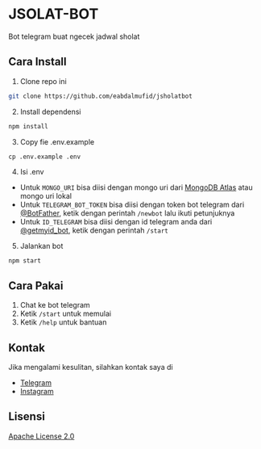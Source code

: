# JSOLAT-BOT
Bot telegram buat ngecek jadwal sholat

## Cara Install
1. Clone repo ini
```bash	
git clone https://github.com/eabdalmufid/jsholatbot
```	
2. Install dependensi
```bash
npm install
```
3. Copy fie .env.example
```
cp .env.example .env
```
4. Isi .env
- Untuk `MONGO_URI` bisa diisi dengan mongo uri dari [MongoDB Atlas](https://www.mongodb.com/cloud/atlas) atau mongo uri lokal
- Untuk `TELEGRAM_BOT_TOKEN` bisa diisi dengan token bot telegram dari [@BotFather](https://t.me/BotFather), ketik dengan perintah `/newbot` lalu ikuti petunjuknya
- Untuk `ID_TELEGRAM` bisa diisi dengan id telegram anda dari [@getmyid_bot](https://t.me/getmyid_bot), ketik dengan perintah `/start`
5. Jalankan bot
```bash
npm start
```

## Cara Pakai
1. Chat ke bot telegram
2. Ketik `/start` untuk memulai
3. Ketik `/help` untuk bantuan

## Kontak
Jika mengalami kesulitan, silahkan kontak saya di 
- [Telegram](https://t.me/eabdalmufid)
- [Instagram](https://instagram.com/eabdlmufid)

## Lisensi
[Apache License 2.0](LICENSE)